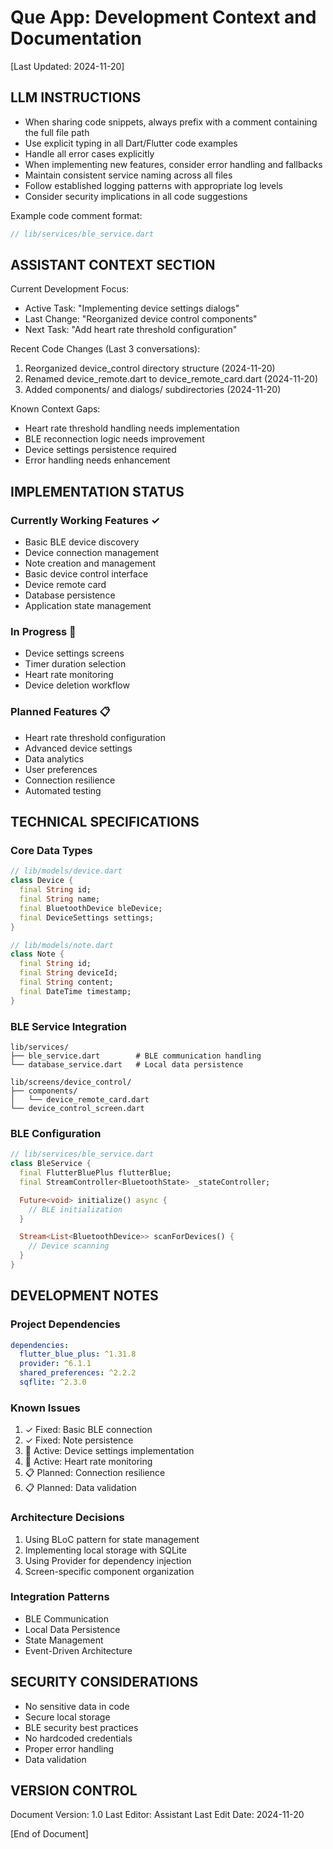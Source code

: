 # Que App: Development Context and Documentation
[Last Updated: 2024-11-20]

## LLM INSTRUCTIONS
- When sharing code snippets, always prefix with a comment containing the full file path
- Use explicit typing in all Dart/Flutter code examples
- Handle all error cases explicitly
- When implementing new features, consider error handling and fallbacks
- Maintain consistent service naming across all files
- Follow established logging patterns with appropriate log levels
- Consider security implications in all code suggestions

Example code comment format:
```dart
// lib/services/ble_service.dart
```

## ASSISTANT CONTEXT SECTION

Current Development Focus:
- Active Task: "Implementing device settings dialogs"
- Last Change: "Reorganized device control components"
- Next Task: "Add heart rate threshold configuration"

Recent Code Changes (Last 3 conversations):
1. Reorganized device_control directory structure (2024-11-20)
2. Renamed device_remote.dart to device_remote_card.dart (2024-11-20)
3. Added components/ and dialogs/ subdirectories (2024-11-20)

Known Context Gaps:
- Heart rate threshold handling needs implementation
- BLE reconnection logic needs improvement
- Device settings persistence required
- Error handling needs enhancement

## IMPLEMENTATION STATUS

### Currently Working Features ✓
- Basic BLE device discovery
- Device connection management
- Note creation and management
- Basic device control interface
- Device remote card
- Database persistence
- Application state management

### In Progress 🔄
- Device settings screens
- Timer duration selection
- Heart rate monitoring
- Device deletion workflow

### Planned Features 📋
- Heart rate threshold configuration
- Advanced device settings
- Data analytics
- User preferences
- Connection resilience
- Automated testing

## TECHNICAL SPECIFICATIONS

### Core Data Types
```dart
// lib/models/device.dart
class Device {
  final String id;
  final String name;
  final BluetoothDevice bleDevice;
  final DeviceSettings settings;
}

// lib/models/note.dart
class Note {
  final String id;
  final String deviceId;
  final String content;
  final DateTime timestamp;
}
```

### BLE Service Integration
```
lib/services/
├── ble_service.dart        # BLE communication handling
└── database_service.dart   # Local data persistence

lib/screens/device_control/
├── components/
│   └── device_remote_card.dart
└── device_control_screen.dart
```

### BLE Configuration
```dart
// lib/services/ble_service.dart
class BleService {
  final FlutterBluePlus flutterBlue;
  final StreamController<BluetoothState> _stateController;

  Future<void> initialize() async {
    // BLE initialization
  }

  Stream<List<BluetoothDevice>> scanForDevices() {
    // Device scanning
  }
}
```

## DEVELOPMENT NOTES

### Project Dependencies
```yaml
dependencies:
  flutter_blue_plus: ^1.31.8
  provider: ^6.1.1
  shared_preferences: ^2.2.2
  sqflite: ^2.3.0
```

### Known Issues
1. ✓ Fixed: Basic BLE connection
2. ✓ Fixed: Note persistence
3. 🔄 Active: Device settings implementation
4. 🔄 Active: Heart rate monitoring
5. 📋 Planned: Connection resilience
6. 📋 Planned: Data validation

### Architecture Decisions
1. Using BLoC pattern for state management
2. Implementing local storage with SQLite
3. Using Provider for dependency injection
4. Screen-specific component organization

### Integration Patterns
- BLE Communication
- Local Data Persistence
- State Management
- Event-Driven Architecture

## SECURITY CONSIDERATIONS
- No sensitive data in code
- Secure local storage
- BLE security best practices
- No hardcoded credentials
- Proper error handling
- Data validation

## VERSION CONTROL
Document Version: 1.0
Last Editor: Assistant
Last Edit Date: 2024-11-20

[End of Document]